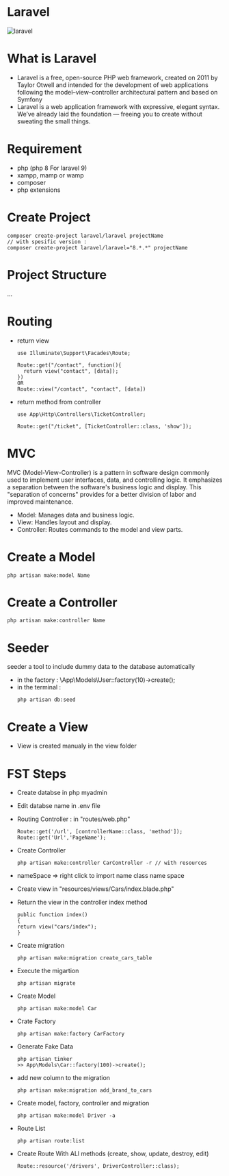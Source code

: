 # Laravel

![laravel](https://encrypted-tbn0.gstatic.com/images?q=tbn:ANd9GcSy8NmBAIXPQ_NZHWBwPkg4InkyUXTUHrN4kPswb673Agg3rR7SJ-EqZS3L9lFRXd0-XgI&usqp=CAU)

# What is Laravel

- Laravel is a free, open-source PHP web framework, created on 2011 by Taylor Otwell and intended for the development of web applications following the model–view–controller architectural pattern and based on Symfony
- Laravel is a web application framework with expressive, elegant syntax. We’ve already laid the foundation — freeing you to create without sweating the small things.

# Requirement

- php (php 8 For laravel 9)
- xampp, mamp or wamp
- composer
- php extensions

# Create Project

```
composer create-project laravel/laravel projectName
// with spesific version :
composer create-project laravel/laravel="8.*.*" projectName
```

# Project Structure

...

# Routing

- return view

  ```
  use Illuminate\Support\Facades\Route;

  Route::get("/contact", function(){
    return view("contact", [data]);
  })
  OR
  Route::view("/contact", "contact", [data])
  ```

- return method from controller

  ```
  use App\Http\Controllers\TicketController;

  Route::get("/ticket", [TicketController::class, 'show']);
  ```

# MVC

MVC (Model-View-Controller) is a pattern in software design commonly used to implement user interfaces, data, and controlling logic. It emphasizes a separation between the software's business logic and display. This "separation of concerns" provides for a better division of labor and improved maintenance.

- Model: Manages data and business logic.
- View: Handles layout and display.
- Controller: Routes commands to the model and view parts.

# Create a Model

```
php artisan make:model Name
```

# Create a Controller

```
php artisan make:controller Name
```

# Seeder

seeder a tool to include dummy data to the database automatically

- in the factory : \App\Models\User::factory(10)->create();
- in the terminal :
  ```
  php artisan db:seed
  ```

# Create a View

- View is created manualy in the view folder

# FST Steps

- Create databse in php myadmin

- Edit databse name in .env file

- Routing Controller : in "routes/web.php"

  ```
  Route::get('/url', [controllerName::class, 'method']);
  Route::get('Url','PageName');
  ```

- Create Controller

  ```
  php artisan make:controller CarController -r // with resources
  ```

- nameSpace => right click to import name class name space

- Create view in "resources/views/Cars/index.blade.php"

- Return the view in the controller index method

  ```
  public function index()
  {
  return view("cars/index");
  }
  ```

- Create migration

  ```
  php artisan make:migration create_cars_table
  ```

- Execute the migartion

  ```
  php artisan migrate
  ```

- Create Model

  ```
  php artisan make:model Car
  ```

- Crate Factory

  ```
  php artisan make:factory CarFactory
  ```

- Generate Fake Data

  ```
  php artisan tinker
  >> App\Models\Car::factory(100)->create();
  ```

- add new column to the migration

  ```
  php artisan make:migration add_brand_to_cars
  ```

- Create model, factory, controller and migration

  ```
  php artisan make:model Driver -a
  ```

- Route List

  ```
  php artisan route:list
  ```

- Create Route With ALl methods (create, show, update, destroy, edit)

  ```
  Route::resource('/drivers', DriverController::class);
  ```
